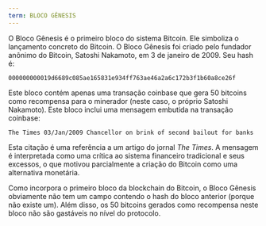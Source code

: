 ```yaml
---
term: BLOCO GÊNESIS
---
```


O Bloco Gênesis é o primeiro bloco do sistema Bitcoin. Ele simboliza o lançamento concreto do Bitcoin. O Bloco Gênesis foi criado pelo fundador anônimo do Bitcoin, Satoshi Nakamoto, em 3 de janeiro de 2009. Seu hash é:

```text
000000000019d6689c085ae165831e934ff763ae46a2a6c172b3f1b60a8ce26f
```

Este bloco contém apenas uma transação coinbase que gera 50 bitcoins como recompensa para o minerador (neste caso, o próprio Satoshi Nakamoto). Este bloco inclui uma mensagem embutida na transação coinbase:

```text
The Times 03/Jan/2009 Chancellor on brink of second bailout for banks
```

Esta citação é uma referência a um artigo do jornal *The Times*. A mensagem é interpretada como uma crítica ao sistema financeiro tradicional e seus excessos, o que motivou parcialmente a criação do Bitcoin como uma alternativa monetária.

Como incorpora o primeiro bloco da blockchain do Bitcoin, o Bloco Gênesis obviamente não tem um campo contendo o hash do bloco anterior (porque não existe um). Além disso, os 50 bitcoins gerados como recompensa neste bloco não são gastáveis no nível do protocolo.